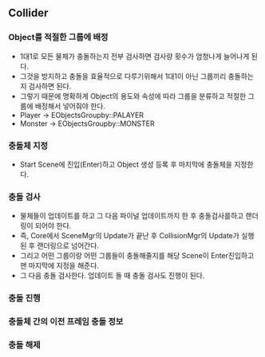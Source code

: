 ## Collider
  
### Object를 적절한 그룹에 배정
- 1대1로 모든 물체가 충돌하는지 전부 검사하면 검사량 횟수가 엄청나게 늘어나게 된다.
- 그것을 방지하고 충돌을 효율적으로 다루기위해서 1대1이 아닌 그룹끼리 충돌하는지 검사하면 된다.
- 그렇기 때문에 명확하게 Object의 용도와 속성에 따라 그룹을 분류하고 적절한 그룹에 배정해서 넣어줘야 한다.
- Player -> EObjectsGroupby::PALAYER
- Monster -> EObjectsGroupby::MONSTER

### 충돌체 지정
- Start Scene에 진입(Enter)하고 Object 생성 등록 후 마지막에 충돌체을 지정한다.

### 충돌 검사
- 물체들이 업데이트를 하고 그 다음 파이널 업데이트까지 한 후 충돌검사를하고 랜더링이 되어야 한다.
- 즉, Core에서 SceneMgr의 Update가 끝난 후 CollisionMgr의 Update가 실행 된 후 랜더링으로 넘어간다.
- 그리고 어떤 그룹이랑 어떤 그룹들이 충돌해줄지를 해당 Scene이 Enter진입하고 맨 마지막에 지정을 해준다.
- 그 다음 충돌 검사한다. 업데이트 돌 때 충돌 검사도 진행이 된다.

### 충돌 진행

### 충돌체 간의 이전 프레임 충돌 정보


### 충돌 해제
